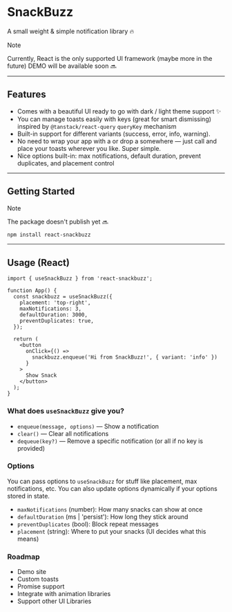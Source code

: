 # SnackBuzz

A small weight & simple notification library 🔥

> [!NOTE]
> Currently, React is the only supported UI framework (maybe more in the future)
> DEMO will be available soon 🔜

---

## Features

- Comes with a beautiful UI ready to go with dark / light theme support ✨
- You can manage toasts easily with keys (great for smart dismissing) inspired by `@tanstack/react-query` `queryKey` mechanism
- Built-in support for different variants (success, error, info, warning).
- No need to wrap your app with a <Provider /> or drop a <Toaster /> somewhere — just call and place your toasts wherever you like. Super simple.
- Nice options built-in: max notifications, default duration, prevent duplicates, and placement control

---

## Getting Started

> [!NOTE]
> The package doesn't publish yet 🔜

```bash
npm install react-snackbuzz
```

---

## Usage (React)

```tsx
import { useSnackBuzz } from 'react-snackbuzz';

function App() {
  const snackbuzz = useSnackBuzz({
    placement: 'top-right',
    maxNotifications: 3,
    defaultDuration: 3000,
    preventDuplicates: true,
  });

  return (
    <button
      onClick={() =>
        snackbuzz.enqueue('Hi from SnackBuzz!', { variant: 'info' })
      }
    >
      Show Snack
    </button>
  );
}
```

### What does `useSnackBuzz` give you?

- `enqueue(message, options)` — Show a notification
- `clear()` — Clear all notifications
- `dequeue(key?)` — Remove a specific notification (or all if no key is provided)

### Options

You can pass options to `useSnackBuzz` for stuff like placement, max notifications, etc. You can also update options dynamically if your options stored in state.

- `maxNotifications` (number): How many snacks can show at once
- `defaultDuration` (ms | 'persist'): How long they stick around
- `preventDuplicates` (bool): Block repeat messages
- `placement` (string): Where to put your snacks (UI decides what this means)

### Roadmap

- Demo site
- Custom toasts
- Promise support
- Integrate with animation libraries
- Support other UI Libraries

